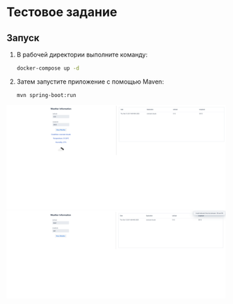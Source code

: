 # Тестовое задание

## Запуск

1. В рабочей директории выполните команду:

    ```bash
    docker-compose up -d
    ```

2. Затем запустите приложение с помощью Maven:

    ```bash
    mvn spring-boot:run
    ```

![Скриншот](1.png)
![Скриншот](2.png)
